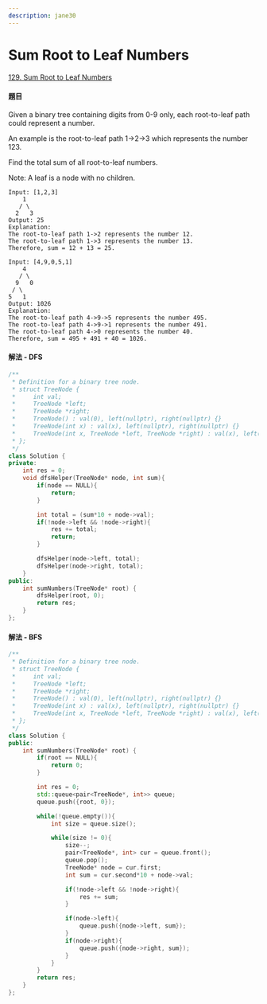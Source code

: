 ```yaml
---
description: jane30
---
```


# Sum Root to Leaf Numbers

[129. Sum Root to Leaf Numbers](https://leetcode.com/problems/sum-root-to-leaf-numbers/)

#### 題目

Given a binary tree containing digits from 0-9 only, each root-to-leaf path could represent a number.

An example is the root-to-leaf path 1-&gt;2-&gt;3 which represents the number 123.

Find the total sum of all root-to-leaf numbers.

Note: A leaf is a node with no children.

```text
Input: [1,2,3]
    1
   / \
  2   3
Output: 25
Explanation:
The root-to-leaf path 1->2 represents the number 12.
The root-to-leaf path 1->3 represents the number 13.
Therefore, sum = 12 + 13 = 25.
```

```text
Input: [4,9,0,5,1]
    4
   / \
  9   0
 / \
5   1
Output: 1026
Explanation:
The root-to-leaf path 4->9->5 represents the number 495.
The root-to-leaf path 4->9->1 represents the number 491.
The root-to-leaf path 4->0 represents the number 40.
Therefore, sum = 495 + 491 + 40 = 1026.
```

#### 解法 - DFS

```cpp
/**
 * Definition for a binary tree node.
 * struct TreeNode {
 *     int val;
 *     TreeNode *left;
 *     TreeNode *right;
 *     TreeNode() : val(0), left(nullptr), right(nullptr) {}
 *     TreeNode(int x) : val(x), left(nullptr), right(nullptr) {}
 *     TreeNode(int x, TreeNode *left, TreeNode *right) : val(x), left(left), right(right) {}
 * };
 */
class Solution {
private:
    int res = 0;
    void dfsHelper(TreeNode* node, int sum){
        if(node == NULL){
            return;
        }

        int total = (sum*10 + node->val);
        if(!node->left && !node->right){
            res += total;
            return;
        }

        dfsHelper(node->left, total);
        dfsHelper(node->right, total);
    }
public:
    int sumNumbers(TreeNode* root) {
        dfsHelper(root, 0);
        return res;
    }
};
```

#### 解法 - BFS

```cpp
/**
 * Definition for a binary tree node.
 * struct TreeNode {
 *     int val;
 *     TreeNode *left;
 *     TreeNode *right;
 *     TreeNode() : val(0), left(nullptr), right(nullptr) {}
 *     TreeNode(int x) : val(x), left(nullptr), right(nullptr) {}
 *     TreeNode(int x, TreeNode *left, TreeNode *right) : val(x), left(left), right(right) {}
 * };
 */
class Solution {
public:
    int sumNumbers(TreeNode* root) {
        if(root == NULL){
            return 0;
        }

        int res = 0;
        std::queue<pair<TreeNode*, int>> queue;
        queue.push({root, 0});

        while(!queue.empty()){
            int size = queue.size();

            while(size != 0){
                size--;
                pair<TreeNode*, int> cur = queue.front();
                queue.pop();
                TreeNode* node = cur.first;
                int sum = cur.second*10 + node->val;

                if(!node->left && !node->right){
                    res += sum;
                }

                if(node->left){
                    queue.push({node->left, sum});
                }
                if(node->right){
                    queue.push({node->right, sum});
                }
            }
        }
        return res;
    }
};
```

